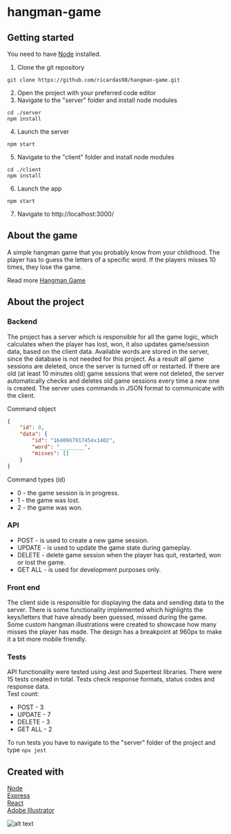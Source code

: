 # hangman-game
## Getting started
You need to have [Node](https://nodejs.org/en/download/) installed.
1. Clone the git repository
```
git clone https://github.com/ricardas98/hangman-game.git
```
2. Open the project with your preferred code editor
3. Navigate to the "server" folder and install node modules
```
cd ./server
npm install
```
4. Launch the server
```
npm start
```
5. Navigate to the "client" folder and install node modules
```
cd ./client
npm install
```
6. Launch the app
```
npm start
```
7. Navigate to http://localhost:3000/

## About the game
A simple hangman game that you probably know from your childhood. The player has to guess the letters of a specific word. 
If the players misses 10 times, they lose the game.  

Read more [Hangman Game](https://en.wikipedia.org/wiki/Hangman_(game)) 


## About the project

### Backend

The project has a server which is responsible for all the game logic, which calculates when the player has lost, won, it also updates game/session data, based on the client data.
Available words are stored in the server, since the database is not needed for this project. As a result all game sessions are deleted, once the server is turned off or restarted. If there are old (at least 10 minutes old) game
sessions that were not deleted, the server automatically checks and deletes old game sessions every time a new one is created. The server uses commands in JSON format to communicate with the client.

Command object
```json
{
    "id": 0,
    "data": {
        "id": "1640967917454x1402",
        "word": "________",
        "misses": []
    }
}
```

Command types (id)

* 0 - the game session is in progress.
* 1 - the game was lost.
* 2 - the game was won.

### API

* POST - is used to create a new game session.  
* UPDATE - is used to update the game state during gameplay.
* DELETE - delete game session when the player has quit, restarted, won or lost the game.  
* GET ALL - is used for development purposes only.

### Front end

The client side is responsible for displaying the data and sending data to the server. There is some functionality implemented which highlights the keys/letters that have already been guessed, missed during the game. 
Some custom hangman illustrations were created to showcase how many misses the player has made. The design has a breakpoint at 960px to make it a bit more mobile friendly.

### Tests

API functionality were tested using Jest and Supertest libraries. There were 15 tests created in total. Tests check response formats, status codes and response data.  
Test count:
* POST - 3
* UPDATE - 7
* DELETE - 3
* GET ALL - 2

To run tests you have to navigate to the "server" folder of the project and type ```npx jest```



## Created with

[Node](https://nodejs.org/en/)  
[Express](https://expressjs.com/)  
[React](https://reactjs.org/)  
[Adobe Illustrator](https://www.adobe.com/lt/products/illustrator.html)



![alt text](https://i.imgur.com/lfzE4uP.png "Game view")
